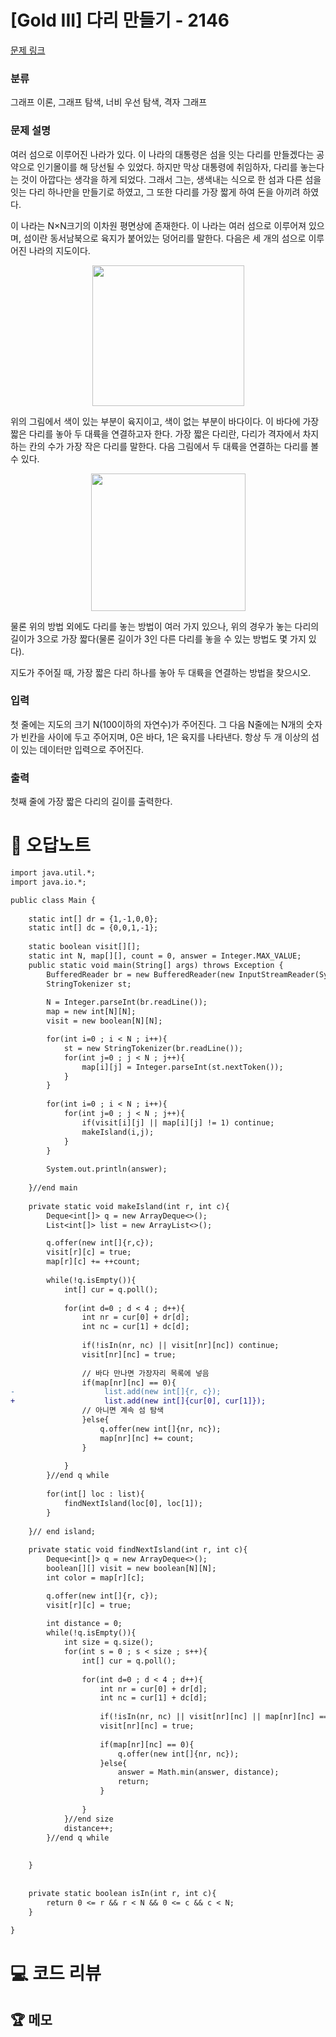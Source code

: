 # [Gold III] 다리 만들기 - 2146 

[문제 링크](https://www.acmicpc.net/problem/2146) 

### 분류

그래프 이론, 그래프 탐색, 너비 우선 탐색, 격자 그래프

### 문제 설명

<p>여러 섬으로 이루어진 나라가 있다. 이 나라의 대통령은 섬을 잇는 다리를 만들겠다는 공약으로 인기몰이를 해 당선될 수 있었다. 하지만 막상 대통령에 취임하자, 다리를 놓는다는 것이 아깝다는 생각을 하게 되었다. 그래서 그는, 생색내는 식으로 한 섬과 다른 섬을 잇는 다리 하나만을 만들기로 하였고, 그 또한 다리를 가장 짧게 하여 돈을 아끼려 하였다.</p>

<p>이 나라는 N×N크기의 이차원 평면상에 존재한다. 이 나라는 여러 섬으로 이루어져 있으며, 섬이란 동서남북으로 육지가 붙어있는 덩어리를 말한다. 다음은 세 개의 섬으로 이루어진 나라의 지도이다.</p>

<p style="text-align: center;"><img alt="" height="225" src="https://onlinejudgeimages.s3-ap-northeast-1.amazonaws.com/JudgeOnline/upload/201008/bri.PNG" width="243"></p>

<p>위의 그림에서 색이 있는 부분이 육지이고, 색이 없는 부분이 바다이다. 이 바다에 가장 짧은 다리를 놓아 두 대륙을 연결하고자 한다. 가장 짧은 다리란, 다리가 격자에서 차지하는 칸의 수가 가장 작은 다리를 말한다. 다음 그림에서 두 대륙을 연결하는 다리를 볼 수 있다.</p>

<p style="text-align: center;"><img alt="" height="220" src="https://onlinejudgeimages.s3-ap-northeast-1.amazonaws.com/JudgeOnline/upload/201008/b2.PNG" width="247"></p>

<p>물론 위의 방법 외에도 다리를 놓는 방법이 여러 가지 있으나, 위의 경우가 놓는 다리의 길이가 3으로 가장 짧다(물론 길이가 3인 다른 다리를 놓을 수 있는 방법도 몇 가지 있다).</p>

<p>지도가 주어질 때, 가장 짧은 다리 하나를 놓아 두 대륙을 연결하는 방법을 찾으시오.</p>

### 입력 

 <p>첫 줄에는 지도의 크기 N(100이하의 자연수)가 주어진다. 그 다음 N줄에는 N개의 숫자가 빈칸을 사이에 두고 주어지며, 0은 바다, 1은 육지를 나타낸다. 항상 두 개 이상의 섬이 있는 데이터만 입력으로 주어진다.</p>

### 출력 

 <p>첫째 줄에 가장 짧은 다리의 길이를 출력한다.</p>



#  🚀  오답노트 

```diff
import java.util.*;
import java.io.*;

public class Main {
    
    static int[] dr = {1,-1,0,0};
    static int[] dc = {0,0,1,-1};
    
    static boolean visit[][];
    static int N, map[][], count = 0, answer = Integer.MAX_VALUE;
    public static void main(String[] args) throws Exception {
        BufferedReader br = new BufferedReader(new InputStreamReader(System.in));
        StringTokenizer st;
        
        N = Integer.parseInt(br.readLine());
        map = new int[N][N];
        visit = new boolean[N][N];

        for(int i=0 ; i < N ; i++){
            st = new StringTokenizer(br.readLine());
            for(int j=0 ; j < N ; j++){
                map[i][j] = Integer.parseInt(st.nextToken());
            }
        }
        
        for(int i=0 ; i < N ; i++){
            for(int j=0 ; j < N ; j++){
                if(visit[i][j] || map[i][j] != 1) continue;
                makeIsland(i,j);
            }
        }
        
        System.out.println(answer);
        
    }//end main
    
    private static void makeIsland(int r, int c){
        Deque<int[]> q = new ArrayDeque<>();
        List<int[]> list = new ArrayList<>();

        q.offer(new int[]{r,c});
        visit[r][c] = true;
        map[r][c] += ++count;
        
        while(!q.isEmpty()){
            int[] cur = q.poll();
            
            for(int d=0 ; d < 4 ; d++){
                int nr = cur[0] + dr[d];
                int nc = cur[1] + dc[d];
                
                if(!isIn(nr, nc) || visit[nr][nc]) continue;                
                visit[nr][nc] = true;
                
                // 바다 만나면 가장자리 목록에 넣음
                if(map[nr][nc] == 0){
-                    list.add(new int[]{r, c});
+                    list.add(new int[]{cur[0], cur[1]});
                // 아니면 계속 섬 탐색
                }else{
                    q.offer(new int[]{nr, nc});
                    map[nr][nc] += count;
                }
                
            }
        }//end q while
        
        for(int[] loc : list){
            findNextIsland(loc[0], loc[1]);
        }
        
    }// end island;
    
    private static void findNextIsland(int r, int c){
        Deque<int[]> q = new ArrayDeque<>();
        boolean[][] visit = new boolean[N][N];
        int color = map[r][c];

        q.offer(new int[]{r, c});
        visit[r][c] = true;
        
        int distance = 0;
        while(!q.isEmpty()){
            int size = q.size();
            for(int s = 0 ; s < size ; s++){
                int[] cur = q.poll();
            
                for(int d=0 ; d < 4 ; d++){
                    int nr = cur[0] + dr[d];
                    int nc = cur[1] + dc[d];
                    
                    if(!isIn(nr, nc) || visit[nr][nc] || map[nr][nc] == color) continue;                
                    visit[nr][nc] = true;
                    
                    if(map[nr][nc] == 0){
                        q.offer(new int[]{nr, nc});
                    }else{
                        answer = Math.min(answer, distance);
                        return;
                    }
                    
                }
            }//end size
            distance++;
        }//end q while
        
        
    }
    
    
    private static boolean isIn(int r, int c){
        return 0 <= r && r < N && 0 <= c && c < N;
    }
    
}


```

# 💻 코드 리뷰




 ## 🏆 메모 

